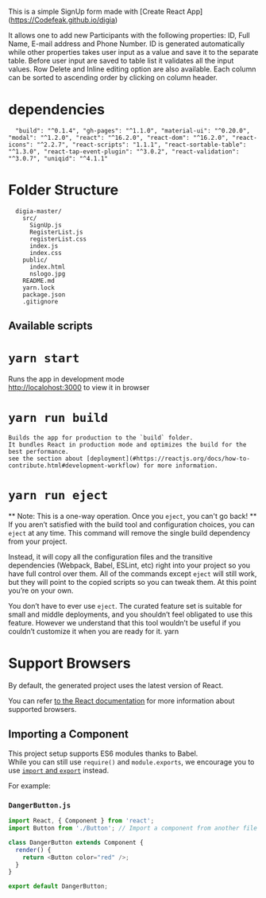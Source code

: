 This is a simple SignUp form made with [Create React App]
(https://Codefeak.github.io/digia)

It allows one to add new Participants with the following properties:
ID, Full Name, E-mail address and Phone Number. ID is generated automatically
while other properties takes user input as a value and save it to the separate
table.
Before user input are saved to table list it validates all the input values.
Row Delete and Inline editing option are also available. Each column can be sorted
to ascending order by clicking on column header.

# dependencies

``  "build": "^0.1.4",
  "gh-pages": "^1.1.0",
  "material-ui": "^0.20.0",
  "modal": "^1.2.0",
  "react": "^16.2.0",
  "react-dom": "^16.2.0",
  "react-icons": "^2.2.7",
  "react-scripts": "1.1.1",
  "react-sortable-table": "^1.3.0",
  "react-tap-event-plugin": "^3.0.2",
  "react-validation": "^3.0.7",
  "uniqid": "^4.1.1"``

# Folder Structure

```
  digia-master/
    src/
      SignUp.js
      RegisterList.js
      registerList.css
      index.js
      index.css
    public/
      index.html
      nslogo.jpg
    README.md
    yarn.lock
    package.json
    .gitignore
```
## Available scripts
#  `yarn start`
   Runs the app in development mode <br>
   [http://localohost:3000](#http://localhost:3000) to view it in browser

#  `yarn run build`
    Builds the app for production to the `build` folder.
    It bundles React in production mode and optimizes the build for the best performance.
    see the section about [deployment](#https://reactjs.org/docs/how-to-contribute.html#development-workflow) for more information.

#   `yarn run eject`

** Note: This is a one-way operation. Once you `eject`, you can't go back! **
If you aren’t satisfied with the build tool and configuration choices, you can `eject` at any time. This command will remove the single build dependency from your project.

Instead, it will copy all the configuration files and the transitive dependencies (Webpack, Babel, ESLint, etc) right into your project so you have full control over them. All of the commands except `eject` will still work, but they will point to the copied scripts so you can tweak them. At this point you’re on your own.

You don’t have to ever use `eject`. The curated feature set is suitable for small and middle deployments, and you shouldn’t feel obligated to use this feature. However we understand that this tool wouldn’t be useful if you couldn’t customize it when you are ready for it.
yarn

# Support Browsers

By default, the generated project uses the latest version of React.

You can refer [to the React documentation](https://reactjs.org/docs/react-dom.html#browser-support) for more information about supported browsers.

## Importing a Component

This project setup supports ES6 modules thanks to Babel.<br>
While you can still use `require()` and `module.exports`, we encourage you to use [`import` and `export`](http://exploringjs.com/es6/ch_modules.html) instead.

For example:
### `DangerButton.js`


```js
import React, { Component } from 'react';
import Button from './Button'; // Import a component from another file

class DangerButton extends Component {
  render() {
    return <Button color="red" />;
  }
}

export default DangerButton;
